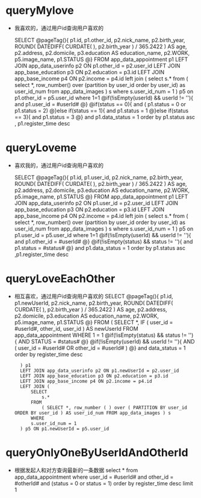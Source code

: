 queryMylove
===
* 我喜欢的，通过用户id查询用户喜欢的

    SELECT
        @pageTag(){
            p1.id,
            p1.other_id,
            p2.nick_name,
            p2.birth_year,
            ROUND( DATEDIFF( CURDATE( ), p2.birth_year ) / 365.2422 ) AS age,
            p2.address,
            p2.domicile,
            p3.education AS education_name,
            p2.WORK,
            p5.image_name,
            p1.STATUS
        @}
    FROM
        app_data_appointment p1
        LEFT JOIN app_data_userinfo p2 ON p1.other_id = p2.user_id
        LEFT JOIN app_base_education p3 ON p2.education = p3.id
        LEFT JOIN app_base_income p4 ON p2.income = p4.id
        left join (
            select s.* from (
                    select *, row_number() over (partition by user_id order by user_id) as user_id_num  from app_data_images
            ) s where s.user_id_num = 1
        ) p5 on p1.other_id = p5.user_id
    where 1=1
    @if(!isEmpty(userId) && userId != ''){
        and p1.user_id = #userId#
    @}
    @if(status == 0){
        and ( p1.status = 0 or p1.status = 2)
    @}else if(status == 1){
        and  p1.status = 1
    @}else if(status == 3){
        and  p1.status = 3
    @}
    and p1.data_status = 1
    order by p1.status asc , p1.register_time desc
    
queryLoveme
===
* 喜欢我的，通过用户id查询用户喜欢的

    SELECT
        @pageTag(){
            p1.id,
            p1.user_id,
            p2.nick_name,
            p2.birth_year,
            ROUND( DATEDIFF( CURDATE( ), p2.birth_year ) / 365.2422 ) AS age,
            p2.address,
            p2.domicile,
            p3.education AS education_name,
            p2.WORK,
            p5.image_name,
            p1.STATUS
       @}
    FROM
        app_data_appointment p1
        LEFT JOIN app_data_userinfo p2 ON p1.user_id = p2.user_id
        LEFT JOIN app_base_education p3 ON p2.education = p3.id
        LEFT JOIN app_base_income p4 ON p2.income = p4.id
        left join (
            select s.* from (
                    select *, row_number() over (partition by user_id order by user_id) as user_id_num  from app_data_images
            ) s where s.user_id_num = 1
        ) p5 on p1.user_id = p5.user_id
    where 1=1
    @if(!isEmpty(userId) && userId != ''){
        and p1.other_id = #userId#
    @}
    @if(!isEmpty(status) && status != ''){
        and p1.status = #status#
    @}
    and p1.data_status = 1
    order by p1.status asc ,p1.register_time desc
    
queryLoveEachOther
===
* 相互喜欢，通过用户id查询用户喜欢的
    SELECT
        @pageTag(){
            p1.id,
            p1.newUserId,
            p2.nick_name,
            p2.birth_year,
            ROUND( DATEDIFF( CURDATE( ), p2.birth_year ) / 365.2422 ) AS age,
            p2.address,
            p2.domicile,
            p3.education AS education_name,
            p2.WORK,
            p5.image_name,
            p1.STATUS 
    	@}
    FROM
    	(
            SELECT
                *,
            IF
                ( user_id = #userId#, other_id, user_id ) AS newUserId 
            FROM
                app_data_appointment 
            WHERE
                1 = 1 
                @if(!isEmpty(status) && status != ''){
                    AND STATUS = #status#
                @}
                @if(!isEmpty(userId) && userId != ''){
                    AND ( user_id = #userId# OR other_id = #userId# ) 
                @}
                and data_status = 1
                order by register_time desc
                
    	) p1
    	LEFT JOIN app_data_userinfo p2 ON p1.newUserId = p2.user_id
    	LEFT JOIN app_base_education p3 ON p2.education = p3.id
    	LEFT JOIN app_base_income p4 ON p2.income = p4.id
    	LEFT JOIN (
            SELECT
                s.* 
            FROM
                ( SELECT *, row_number ( ) over ( PARTITION BY user_id ORDER BY user_id ) AS user_id_num FROM app_data_images ) s 
            WHERE
            s.user_id_num = 1 
    	) p5 ON p1.newUserId = p5.user_id
    	
queryOnlyOneByUserIdAndOtherId
===
* 根据发起人和对方查询最新的一条数据
    select * from app_data_appointment 
    where  user_id = #userId# and other_id = #otherId# and  (status = 0 or status = 1) 
    order by register_time desc
    limit 1